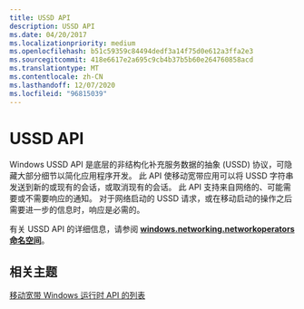 ```yaml
---
title: USSD API
description: USSD API
ms.date: 04/20/2017
ms.localizationpriority: medium
ms.openlocfilehash: b51c59359c84494dedf3a14f75d0e612a3ffa2e3
ms.sourcegitcommit: 418e6617e2a695c9cb4b37b5b60e264760858acd
ms.translationtype: MT
ms.contentlocale: zh-CN
ms.lasthandoff: 12/07/2020
ms.locfileid: "96815039"
---
```

# <a name="ussd-api"></a>USSD API


Windows USSD API 是底层的非结构化补充服务数据的抽象 (USSD) 协议，可隐藏大部分细节以简化应用程序开发。 此 API 使移动宽带应用可以将 USSD 字符串发送到新的或现有的会话，或取消现有的会话。 此 API 支持来自网络的、可能需要或不需要响应的通知。 对于网络启动的 USSD 请求，或在移动启动的操作之后需要进一步的信息时，响应是必需的。

有关 USSD API 的详细信息，请参阅 [**windows.networking.networkoperators 命名空间**](/uwp/api/Windows.Networking.NetworkOperators)。

## <a name="span-idrelated_topicsspanrelated-topics"></a><span id="related_topics"></span>相关主题


[移动宽带 Windows 运行时 API 的列表](list-of-mobile-broadband-windows-runtime-apis.md)

 

